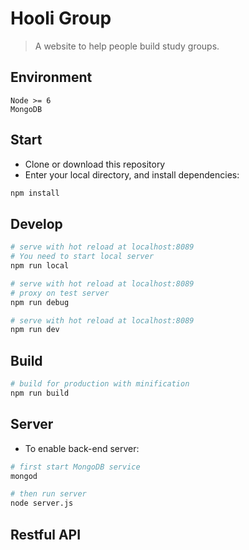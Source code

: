 # Hooli Group

> A website to help people build study groups.

## Environment

`Node >= 6`  
`MongoDB`

## Start

* Clone or download this repository
* Enter your local directory, and install dependencies:

```bash
npm install
```

## Develop

```bash
# serve with hot reload at localhost:8089
# You need to start local server
npm run local

# serve with hot reload at localhost:8089
# proxy on test server
npm run debug

# serve with hot reload at localhost:8089
npm run dev

```

## Build

```bash
# build for production with minification
npm run build
```

## Server

* To enable back-end server:

```bash
# first start MongoDB service
mongod
```

```bash
# then run server
node server.js
```

## Restful API



